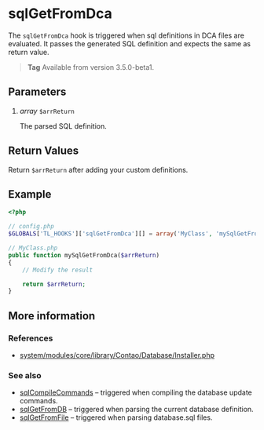 # sqlGetFromDca

The `sqlGetFromDca` hook is triggered when sql definitions in DCA files are evaluated. It passes
the generated SQL definition and expects the same as return value.

> **Tag** Available from version 3.5.0-beta1.



## Parameters

1. *array* `$arrReturn`

    The parsed SQL definition.



## Return Values

Return `$arrReturn` after adding your custom definitions.


## Example

```php
<?php

// config.php
$GLOBALS['TL_HOOKS']['sqlGetFromDca'][] = array('MyClass', 'mySqlGetFromDca');

// MyClass.php
public function mySqlGetFromDca($arrReturn)
{
    // Modify the result

    return $arrReturn;
}
```


## More information


### References

- [system/modules/core/library/Contao/Database/Installer.php](https://github.com/contao/core/blob/3.5.0/system/modules/core/library/Contao/Database/Installer.php#L310-L317)


### See also

- [sqlCompileCommands](sqlCompileCommands.md) – triggered when compiling the database update commands.
- [sqlGetFromDB](sqlGetFromDB.md) – triggered when parsing the current database definition.
- [sqlGetFromFile](sqlGetFromFile.md) – triggered when parsing database.sql files.
